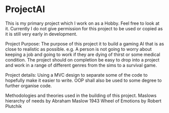 # ProjectAI

This is my primary project which I work on as a Hobby. Feel free to
look at it. Currently I do not give permission for this project to be
used or copied as it is still very early in development. 

Project Purpose:
The purpose of this project it to build a gaming AI that is as close
to realistic as possible. e.g. A person is not going to worry about 
keeping a job and going to work if they are dying of thirst or some 
medical condition. The project should on completion be easy to drop
into a project and work in a range of different genres from the sims
to a survival game.

Project details: 
Using a MVC design to separate some of the code to hopefully make it 
easier to write. OOP shall also be used to some degree to further 
organise code.

Methodologies and theories used in the building of this project.
	Maslows hierarchy of needs by Abraham Maslow 1943
	Wheel of Emotions by Robert Plutchik
	
